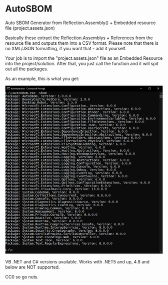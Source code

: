 # AutoSBOM
Auto SBOM Generator from Reflection.Assembly() + Embedded resource file (project.assets.json)

Basically these extract the Reflection.Assemblys + References from the resource file and outputs them into a CSV format.
Please note that there is no XML/JSON formatting, if you want that - add it yourself.

Your job is to import the "project.assets.json" file as an Embedded Resource into the project/solution. After that, you just call the function and it will spit out all the packages.

As an example, this is what you get:

![Output](SBOM.jpg)

VB .NET and C# versions available. Works with .NET5 and up, 4.8 and below are NOT supported.

CC0 so go nuts.
